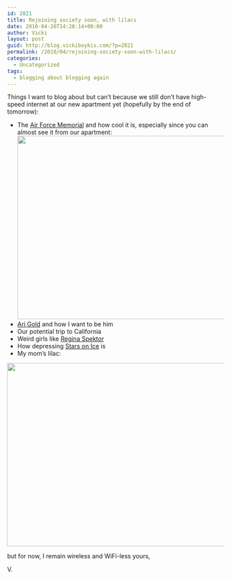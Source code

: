 ```yaml
---
id: 2821
title: Rejoining society soon, with lilacs
date: 2010-04-26T14:28:14+00:00
author: Vicki
layout: post
guid: http://blog.vickiboykis.com/?p=2821
permalink: /2010/04/rejoining-society-soon-with-lilacs/
categories:
  - Uncategorized
tags:
  - blogging about blogging again
---
```

Things I want to blog about but can&#8217;t because we still don&#8217;t have high-speed internet at our new apartment yet (hopefully by the end of tomorrow):

  * The [Air Force Memorial](http://en.wikipedia.org/wiki/United_States_Air_Force_Memorial) and how cool it is, especially since you can almost see it from our apartment:[<img class="aligncenter size-full wp-image-2822" title="DSC_0179" src="http://blog.vickiboykis.com/wp-content/uploads/2010/04/DSC_0179.jpg" alt="" width="640" height="426" />](http://blog.vickiboykis.com/wp-content/uploads/2010/04/DSC_0179.jpg)
  * [Ari Gold](http://en.wikipedia.org/wiki/Ari_Gold_%28Entourage%29) and how I want to be him
  * Our potential trip to California
  * Weird girls like [Regina Spektor](http://en.wikipedia.org/wiki/Regina_Spektor)
  * How depressing [Stars on Ice](http://en.wikipedia.org/wiki/Stars_on_Ice) is
  * My mom&#8217;s lilac:

[<img class="aligncenter size-full wp-image-2825" title="DSC_0142" src="http://blog.vickiboykis.com/wp-content/uploads/2010/04/DSC_0142.jpg" alt="" width="640" height="426" />](http://blog.vickiboykis.com/wp-content/uploads/2010/04/DSC_0142.jpg)

but for now, I remain wireless and WiFi-less yours,

V.